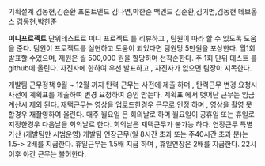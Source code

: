 기획설계 김동현,김준환
프론트엔드   김나연,박한준
백엔드 김준환,김기범,김동현
데브옵스 김동현,박한준


**미니프로젝트**
단위테스트로 미니 프로젝트 를 리뷰하고 , 
팀원이 따라 할 수 있도록 도움을 준다. 
팀원이 프로젝트를 실현하고 도움이 되었다면 
팀원당 5만원을 포상한다. 
월1회 발표할 수있으며, 
제원은 월 500,000 원을 할당하며 선착순한다. 
주 1회 단위 테스트 를 github에 올린다. 
자진자에 한하여 우선 발표하고 , 자진자가 없으면 팀장이 지목한다.



개발팀 근무정책 9월 ~ 12월 까지 
탄력 근무는 사전에 제출 하며 , 탄력근무 변경 요청시 사전에 계획표를 제출하여 변경 요청하여 승인 받는다. 
계획표 에서 벗어난 근무는 임금계산시 제외 된다. 
재택근무는 영상을 업로드한경우 근무로 인정 하며 , 영상을 촬영 못할경우 재촬영하여 올린다. 
매주 월요일 은 회의날로 하며 월요일이 공휴일 또는 휴일로 지정한경우 다음날을 회의날로 한다. 
회의날은 재택근무가 불가능 하다. 
연장근무 특별가산 (개발팀만 시범운영)
개발팀 연장근무(일 8시간 초과 또는 주40시간 초과 분)는 1.5-> 2배를 지급한다.  휴일근무는 1.5배 지급 하며 , 휴일연장은 2배를 지급한다. 
22시 이후 야간 근무는 불허한다. 
